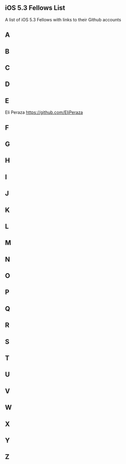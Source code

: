 ## iOS 5.3 Fellows List

A list of iOS 5.3 Fellows with links to their Github accounts

## A 

## B 

## C

## D

## E 
Eli Peraza https://github.com/EliPeraza

## F

## G

## H 

## I 

## J

## K

## L

## M

## N

## O

## P

## Q
 
## R
 
## S 

## T

## U

## V

## W

## X

## Y

## Z

